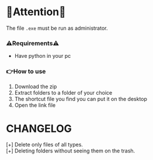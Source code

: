 # 🚨Attention🚨

The file `.exe` must be run as administrator.

### ⚠️Requirements⚠️ <br>
  - Have python in your pc

### 👉How to use 
1. Download the zip
2. Extract folders to a folder of your choice
3. The shortcut file you find you can put it on the desktop
4. Open the link file

# CHANGELOG 
   [+] Delete only files of all types.<br>
   [+] Deleting folders without seeing them on the trash.
